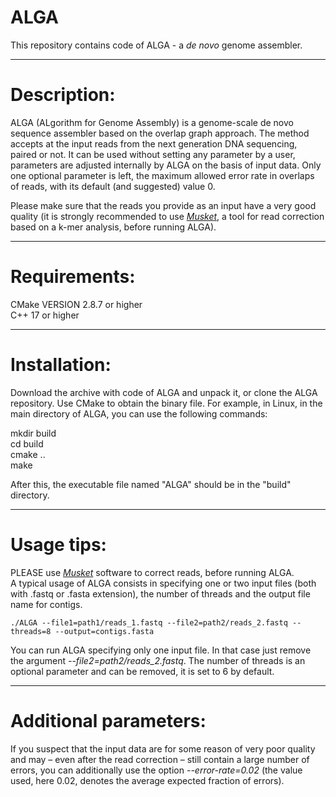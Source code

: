 # ALGA
This repository contains code of ALGA - a _de novo_ genome assembler.

---

# Description:
ALGA (ALgorithm for Genome Assembly) is a genome-scale de novo sequence assembler based on the overlap graph approach. The method accepts at the input reads from the next generation DNA sequencing, paired or not. It
can be used without setting any parameter by a user, parameters are
adjusted internally by ALGA on the basis of input data. Only one
optional parameter is left, the maximum allowed error rate in overlaps
of reads, with its default (and suggested) value 0. <br>

Please make sure that the reads you provide as an input have a very good quality (it is strongly recommended to use [_Musket_](http://musket.sourceforge.net/homepage.htm), a tool for read correction based on a k-mer analysis,
before running ALGA).

---

# Requirements:
CMake VERSION 2.8.7 or higher<br>
C++ 17 or higher


---

# Installation:
Download the archive with code of ALGA and unpack it, or clone the ALGA repository. Use
CMake to obtain the binary file. For example, in Linux, in the main directory of ALGA, you can
use the following commands:

mkdir build <br>
cd build <br>
cmake .. <br>
make

After this, the executable file named "ALGA" should be in the "build" directory.

---

# Usage tips:
PLEASE use [_Musket_](http://musket.sourceforge.net/homepage.htm) software to correct reads, before running ALGA. <br>
A typical usage of ALGA consists in specifying one or two input files (both with .fastq or .fasta extension), the number of threads and the output file name for contigs.
<br>

```
./ALGA --file1=path1/reads_1.fastq --file2=path2/reads_2.fastq --threads=8 --output=contigs.fasta
```

You can run ALGA specifying only one input file. In that case just remove the argument _\-\-file2=path2/reads_2.fastq_. The number of threads is an optional parameter and can be removed, it is set to 6 by default.

---

# Additional parameters:
If you suspect that the input data are for some reason of very poor quality and may – even after the read correction – still contain a large number of errors, you can additionally use the option _\-\-error-rate=0.02_ (the value used, here 0.02, denotes the average expected fraction of errors).

